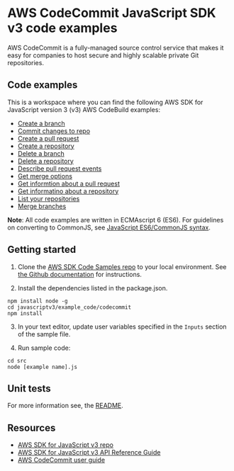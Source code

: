 #  AWS CodeCommit JavaScript SDK v3 code examples
AWS CodeCommit is a fully-managed source control service that makes it easy for companies to host secure and highly scalable private Git repositories.
## Code examples
This is a workspace where you can find the following AWS SDK for JavaScript version 3 (v3) AWS CodeBuild examples: 

- [Create a branch](src/createBranch.js)
- [Commit changes to repo](src/createCommit.js)
- [Create a pull request](src/createPullRequest.js)
- [Create a repository](src/createRepository.js)
- [Delete a branch](src/deleteBranch.js)
- [Delete a repository](src/deleteRepository.js)
- [Describe pull request events](src/describePullRequestEvents.js)
- [Get merge options](src/getMergeOptions.js)
- [Get informtion about a pull request](src/getPullRequest.js)
- [Get informatino about a repository](src/getRepository.js)
- [List your repositories](src/listRepositories.js)
- [Merge branches](src/mergeBranches.js)


**Note**: All code examples are written in ECMAscript 6 (ES6). For guidelines on converting to CommonJS, see 
[JavaScript ES6/CommonJS syntax](https://docs.aws.amazon.com/sdk-for-javascript/v3/developer-guide/sdk-examples-javascript-syntax.html).

## Getting started

1. Clone the [AWS SDK Code Samples repo](https://github.com/awsdocs/aws-doc-sdk-examples) to your local environment. See [the Github documentation](https://docs.github.com/en/github/creating-cloning-and-archiving-repositories/cloning-a-repository) for instructions.

2. Install the dependencies listed in the package.json.

```
npm install node -g
cd javascriptv3/example_code/codecommit
npm install
```
3. In your text editor, update user variables specified in the ```Inputs``` section of the sample file.

4. Run sample code:
```
cd src
node [example name].js
```

## Unit tests
For more information see, the [README](../README.rst).

## Resources
- [AWS SDK for JavaScript v3 repo](https://github.com/aws/aws-sdk-js-v3)
- [AWS SDK for JavaScript v3 API Reference Guide](https://docs.aws.amazon.com/AWSJavaScriptSDK/v3/latest/clients/client-codecommit/index.html) 
- [AWS CodeCommit user guide](https://docs.aws.amazon.com/codecommit/latest/userguide/welcome.html)

